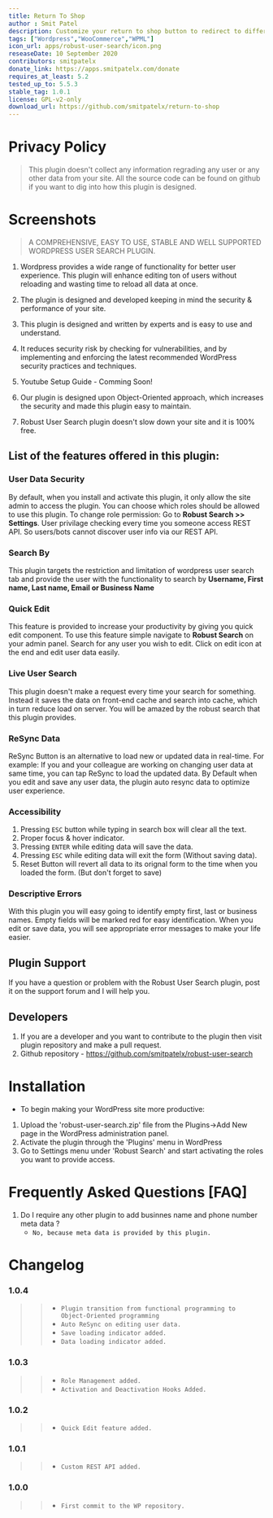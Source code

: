 ```yaml
---
title: Return To Shop
author : Smit Patel
description: Customize your return to shop button to redirect to different URL.
tags: ["Wordpress","WooCommerce","WPML"]
icon_url: apps/robust-user-search/icon.png
reseaseDate: 10 September 2020
contributors: smitpatelx
donate_link: https://apps.smitpatelx.com/donate
requires_at_least: 5.2
tested_up_to: 5.5.3
stable_tag: 1.0.1
license: GPL-v2-only
download_url: https://github.com/smitpatelx/return-to-shop
---
```


# Privacy Policy

> This plugin doesn't collect any information regrading any user or any other data from your site. All the source code can be found on github if you want to dig into how this plugin is designed.

# Screenshots

<scrolling-images :images="[
    {
        src: '/apps/return-to-shop/config.png',
        name: 'Config Page'
    },
    {
        src: '/apps/return-to-shop/navigation.png',
        name: 'Woocommerce Submenu'
    }
]"></scrolling-images>

> A COMPREHENSIVE, EASY TO USE, STABLE AND WELL SUPPORTED WORDPRESS USER SEARCH PLUGIN.

1. Wordpress provides a wide range of functionality for better user experience. This plugin will enhance editing ton of users without reloading and wasting time to reload all data at once.

2. The plugin is designed and developed keeping in mind the security & performance of your site.

3. This plugin is designed and written by experts and is easy to use and understand.

4. It reduces security risk by checking for vulnerabilities, and by implementing and enforcing the latest recommended WordPress security practices and techniques.

5. Youtube Setup Guide - Comming Soon!

6. Our plugin is designed upon Object-Oriented approach, which increases the security and made this plugin easy to maintain.

7. Robust User Search plugin doesn't slow down your site and it is 100% free.

## List of the features offered in this plugin:

### User Data Security
By default, when you install and activate this plugin, it only allow the site admin to access the plugin. You can choose which roles should be allowed to use this plugin. To change role permission: Go to **Robust Search >> Settings**. User privilage checking every time you someone access REST API. So users/bots cannot discover user info via our REST API.

### Search By
This plugin targets the restriction and limitation of wordpress user search tab and provide the user with the functionality to search by **Username, First name, Last name, Email or Business Name**

### Quick Edit
This feature is provided to increase your productivity by giving you quick edit component. To use this feature simple navigate to **Robust Search** on your admin panel. Search for any user you wish to edit. Click on edit icon at the end and edit user data easily.

### Live User Search
This plugin doesn't make a request every time your search for something. Instead it saves the data on front-end cache and search into cache, which in turn reduce load on server. You will be amazed by the robust search that this plugin provides.

### ReSync Data
ReSync Button is an alternative to load new or updated data in real-time. For example: If you and your colleague are working on changing user data at same time, you can tap ReSync to load the updated data. By Default when you edit and save any user data, the plugin auto resync data to optimize user experience.

### Accessibility
1. Pressing `ESC` button while typing in search box will clear all the text.
2. Proper focus & hover indicator.
3. Pressing `ENTER` while editing data will save the data.
4. Pressing `ESC` while editing data will exit the form (Without saving data).
5. Reset Button will revert all data to its orignal form to the time when you loaded the form. (But don't forget to save)

### Descriptive Errors
With this plugin you will easy going to identify empty first, last or business names. Empty fields will be marked red for easy identification. When you edit or save data, you will see appropriate error messages to make your life easier.

## Plugin Support
If you have a question or problem with the Robust User Search plugin, post it on the support forum and I will help you.

## Developers
1. If you are a developer and you want to contribute to the plugin then visit plugin repository and make a pull request.
2. Github repository - https://github.com/smitpatelx/robust-user-search

# Installation

- To begin making your WordPress site more productive:

1. Upload the 'robust-user-search.zip' file from the Plugins->Add New page in the WordPress administration panel.
2. Activate the plugin through the 'Plugins' menu in WordPress
3. Go to Settings menu under 'Robust Search' and start activating the roles you want to provide access.

# Frequently Asked Questions [FAQ]

1. Do I require any other plugin to add businnes name and phone number meta data ?
    - `No, because meta data is provided by this plugin.`

# Changelog

### 1.0.4
>>- `Plugin transition from functional programming to Object-Oriented programming`
>>- `Auto ReSync on editing user data.`
>>- `Save loading indicator added.`
>>- `Data loading indicator added.`

### 1.0.3
>>- `Role Management added.`
>>- `Activation and Deactivation Hooks Added.`

### 1.0.2
>>- `Quick Edit feature added.`

### 1.0.1
>>- `Custom REST API added.`

### 1.0.0
>>- `First commit to the WP repository.`